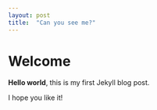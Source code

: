 ```yaml
---
layout: post
title:  "Can you see me?"
---
```


# Welcome

**Hello world**, this is my first Jekyll blog post.

I hope you like it!
